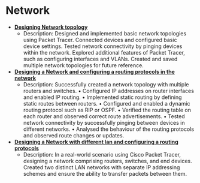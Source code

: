 # Network
- <b>[Designing Network topology](https://imgur.com/a/Gwse4Nd) </b>
    - Description: Designed and implemented basic network topologies using Packet Tracer.
 Connected devices and configured basic device settings.
 Tested network connectivity by pinging devices within the network.
 Explored additional features of Packet Tracer, such as configuring interfaces and VLANs.
 Created and saved multiple network topologies for future reference.
- <b>[Designing a Network and configuring a routing protocols in the network](https://imgur.com/a/uUfmJKo) </b>
    - Description: Successfully created a network topology with multiple routers and switches.
•	Configured IP addresses on router interfaces and enabled IP routing.
•	Implemented static routing by defining static routes between routers.
•	Configured and enabled a dynamic routing protocol such as RIP or OSPF.
•	Verified the routing table on each router and observed correct route advertisements.
•	Tested network connectivity by successfully pinging between devices in different networks.
•	Analysed the behaviour of the routing protocols and observed route changes or updates.
- <b>[Designing a Network with different lan and configuring a routing protocols](https://imgur.com/a/3WmfA0n)</b>
    - Description: In a real-world scenario using Cisco Packet Tracer, designing a network comprising routers, switches, and end devices. Created two distinct LAN networks with separate IP addressing schemes and ensure the ability to transfer packets between them.
